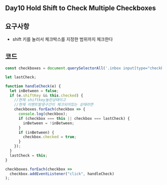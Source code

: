 ## Day10 Hold Shift to Check Multiple Checkboxes



## 요구사항

- shift 키를 눌러서 체크박스를 지정한 범위까지 체크한다



## 코드

```javascript
const checkboxes = document.querySelectorAll('.inbox input[type="checkbox"');

let lastCheck;

function handleCheck(e) {
  let inBetween = false;
  if (e.shiftKey && this.checked) {
    //현재 shiftkey눌린상태이고
    //현재 이벤트발생구간이 체크되어있는 상태라면
    checkboxes.forEach(checkbox => {
      console.log(checkbox);
      if (checkbox === this || checkbox === lastCheck) {
        inBetween = !inBetween;
      }
      if (inBetween) {
        checkbox.checked = true;
      }
    });
  }
  lastCheck = this;
}

checkboxes.forEach(checkbox =>
  checkbox.addEventListener("click", handleCheck)
);

```

